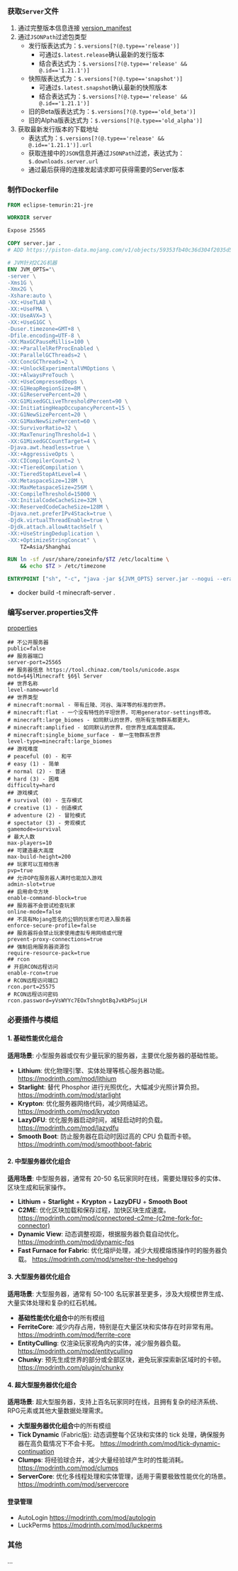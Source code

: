 ### 获取`Server`文件
1. 通过完整版本信息连接 [version_manifest](https://launchermeta.mojang.com/mc/game/version_manifest.json)
2. 通过`JSONPath`过滤包类型
    - 发行版表达式为：`$.versions[?(@.type=='release')]`
       - 可通过`$.latest.release`确认最新的发行版本
       - 结合表达式为：`$.versions[?(@.type=='release' && @.id=='1.21.1')]`
    - 快照版表达式为：`$.versions[?(@.type=='snapshot')]`
       - 可通过`$.latest.snapshot`确认最新的快照版本
       - 结合表达式为：`$.versions[?(@.type=='release' && @.id=='1.21.1')]`
    - 旧的Beta版表达式为：`$.versions[?(@.type=='old_beta')]`
    - 旧的Alpha版表达式为：`$.versions[?(@.type=='old_alpha')]`
3. 获取最新发行版本的下载地址
    - 表达式为：`$.versions[?(@.type=='release' && @.id=='1.21.1')].url`
    - 获取连接中的`JSON`信息并通过`JSONPath`过滤，表达式为：`$.downloads.server.url`
    - 通过最后获得的连接发起请求即可获得需要的Server版本

### 制作Dockerfile
```Dockerfile
FROM eclipse-temurin:21-jre

WORKDIR server

Expose 25565

COPY server.jar .
# ADD https://piston-data.mojang.com/v1/objects/59353fb40c36d304f2035d51e7d6e6baa98dc05c/server.jar .

# JVM针对2C2G机器
ENV JVM_OPTS="\
-server \
-Xms1G \
-Xmx2G \
-Xshare:auto \
-XX:+UseTLAB \
-XX:+UseFMA \
-XX:UseAVX=3 \
-XX:+UseG1GC \
-Duser.timezone=GMT+8 \
-Dfile.encoding=UTF-8 \
-XX:MaxGCPauseMillis=100 \
-XX:+ParallelRefProcEnabled \
-XX:ParallelGCThreads=2 \
-XX:ConcGCThreads=2 \
-XX:+UnlockExperimentalVMOptions \
-XX:+AlwaysPreTouch \
-XX:+UseCompressedOops \
-XX:G1HeapRegionSize=8M \
-XX:G1ReservePercent=20 \
-XX:G1MixedGCLiveThresholdPercent=90 \
-XX:InitiatingHeapOccupancyPercent=15 \
-XX:G1NewSizePercent=20 \
-XX:G1MaxNewSizePercent=60 \
-XX:SurvivorRatio=32 \
-XX:MaxTenuringThreshold=1 \
-XX:G1MixedGCCountTarget=4 \
-Djava.awt.headless=true \
-XX:+AggressiveOpts \
-XX:CICompilerCount=2 \
-XX:+TieredCompilation \
-XX:TieredStopAtLevel=4 \
-XX:MetaspaceSize=128M \
-XX:MaxMetaspaceSize=256M \
-XX:CompileThreshold=15000 \
-XX:InitialCodeCacheSize=32M \
-XX:ReservedCodeCacheSize=128M \
-Djava.net.preferIPv4Stack=true \
-Djdk.virtualThreadEnable=true \
-Djdk.attach.allowAttachSelf \
-XX:+UseStringDeduplication \
-XX:+OptimizeStringConcat" \
    TZ=Asia/Shanghai

RUN ln -sf /usr/share/zoneinfo/$TZ /etc/localtime \
    && echo $TZ > /etc/timezone

ENTRYPOINT ["sh", "-c", "java -jar ${JVM_OPTS} server.jar --nogui --eraseCache --forceUpgrade --optimize --universe /data/"]
```
- docker build -t minecraft-server .

### 编写server.properties文件
[properties](https://minecraft.fandom.com/zh/wiki/Server.properties)

```properties
## 不公开服务器
public=false
## 服务器端口
server-port=25565
## 服务器信息 https://tool.chinaz.com/tools/unicode.aspx
motd=§4§lMinecraft §6§l Server
## 世界名称
level-name=world
## 世界类型
# minecraft:normal - 带有丘陵、河谷、海洋等的标准的世界。
# minecraft:flat - 一个没有特性的平坦世界，可用generator-settings修改。
# minecraft:large_biomes - 如同默认的世界，但所有生物群系都更大。
# minecraft:amplified - 如同默认的世界，但世界生成高度提高。
# minecraft:single_biome_surface - 单一生物群系世界
level-type=minecraft:large_biomes
## 游戏难度
# peaceful (0) - 和平
# easy (1) - 简单
# normal (2) - 普通
# hard (3) - 困难
difficulty=hard
## 游戏模式
# survival (0) - 生存模式
# creative (1) - 创造模式
# adventure (2) - 冒险模式
# spectator (3) - 旁观模式
gamemode=survival
# 最大人数
max-players=10
## 可建造最大高度
max-build-height=200
## 玩家可以互相伤害
pvp=true
## 允许OP在服务器人满时也能加入游戏
admin-slot=true
## 启用命令方块
enable-command-block=true
## 服务器不会尝试检查玩家
online-mode=false
## 不具有Mojang签名的公钥的玩家也可进入服务器
enforce-secure-profile=false
## 服务器将会禁止玩家使用虚拟专用网络或代理
prevent-proxy-connections=true
## 强制启用服务器资源包
require-resource-pack=true
## rcon
# 开启RCON远程访问
enable-rcon=true
# RCON远程访问端口
rcon.port=25575
# RCON远程访问密码
rcon.password=yVsWYYc7EOxTshngbtBqJvKbPSujLH
```

### 必要插件与模组

#### **1. 基础性能优化组合**
**适用场景**: 小型服务器或仅有少量玩家的服务器，主要优化服务器的基础性能。

- **Lithium**: 优化物理引擎、实体处理等核心服务器功能。https://modrinth.com/mod/lithium
- **Starlight**: 替代 Phosphor 进行光照优化，大幅减少光照计算负担。 https://modrinth.com/mod/starlight
- **Krypton**: 优化服务器网络代码，减少网络延迟。 https://modrinth.com/mod/krypton
- **LazyDFU**: 优化服务器启动时间，减轻启动时的负载。 https://modrinth.com/mod/lazydfu
- **Smooth Boot**: 防止服务器在启动时因过高的 CPU 负载而卡顿。 https://modrinth.com/mod/smoothboot-fabric

#### **2. 中型服务器优化组合**
**适用场景**: 中型服务器，通常有 20-50 名玩家同时在线，需要处理较多的实体、区块生成和玩家操作。

- **Lithium** + **Starlight** + **Krypton** + **LazyDFU** + **Smooth Boot**
- **C2ME**: 优化区块加载和保存过程，加快区块生成速度。 https://modrinth.com/mod/connectored-c2me-(c2me-fork-for-connector)
- **Dynamic View**: 动态调整视距，根据服务器负载自动优化。 https://modrinth.com/mod/dynamic-fps
- **Fast Furnace for Fabric**: 优化熔炉处理，减少大规模熔炼操作时的服务器负载。 https://modrinth.com/mod/smelter-the-hedgehog

#### **3. 大型服务器优化组合**
**适用场景**: 大型服务器，通常有 50-100 名玩家甚至更多，涉及大规模世界生成、大量实体处理和复杂的红石机械。

- **基础性能优化组合**中的所有模组
- **FerriteCore**: 减少内存占用，特别是在大量区块和实体存在时非常有用。 https://modrinth.com/mod/ferrite-core
- **EntityCulling**: 仅渲染玩家视角内的实体，减少服务器负载。 https://modrinth.com/mod/entityculling
- **Chunky**: 预先生成世界的部分或全部区块，避免玩家探索新区域时的卡顿。 https://modrinth.com/plugin/chunky

#### **4. 超大型服务器优化组合**
**适用场景**: 超大型服务器，支持上百名玩家同时在线，且拥有复杂的经济系统、RPG元素或其他大量数据处理需求。

- **大型服务器优化组合**中的所有模组
- **Tick Dynamic** (Fabric版): 动态调整每个区块和实体的 tick 处理，确保服务器在高负载情况下不会卡死。 https://modrinth.com/mod/tick-dynamic-continuation
- **Clumps**: 将经验球合并，减少大量经验球产生时的性能消耗。 https://modrinth.com/mod/clumps
- **ServerCore**: 优化多线程处理和实体管理，适用于需要极致性能优化的场景。 https://modrinth.com/mod/servercore

#### **登录管理**
- AutoLogin https://modrinth.com/mod/autologin
- LuckPerms https://modrinth.com/mod/luckperms

### 其他
...

